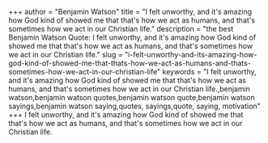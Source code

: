 +++
author = "Benjamin Watson"
title = "I felt unworthy, and it's amazing how God kind of showed me that that's how we act as humans, and that's sometimes how we act in our Christian life."
description = "the best Benjamin Watson Quote: I felt unworthy, and it's amazing how God kind of showed me that that's how we act as humans, and that's sometimes how we act in our Christian life."
slug = "i-felt-unworthy-and-its-amazing-how-god-kind-of-showed-me-that-thats-how-we-act-as-humans-and-thats-sometimes-how-we-act-in-our-christian-life"
keywords = "I felt unworthy, and it's amazing how God kind of showed me that that's how we act as humans, and that's sometimes how we act in our Christian life.,benjamin watson,benjamin watson quotes,benjamin watson quote,benjamin watson sayings,benjamin watson saying,quotes, sayings,quote, saying, motivation"
+++
I felt unworthy, and it's amazing how God kind of showed me that that's how we act as humans, and that's sometimes how we act in our Christian life.
